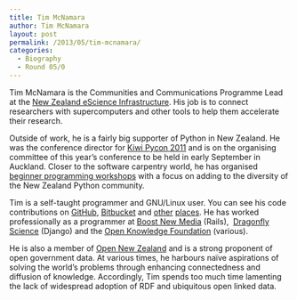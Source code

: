 ```yaml
---
title: Tim McNamara
author: Tim McNamara
layout: post
permalink: /2013/05/tim-mcnamara/
categories:
  - Biography
  - Round 05/0
---
```

Tim McNamara is the Communities and Communications Programme Lead at the [New Zealand eScience Infrastructure][1]. His job is to connect researchers with supercomputers and other tools to help them accelerate their research.

Outside of work, he is a fairly big supporter of Python in New Zealand. He was the conference director for [Kiwi Pycon 2011][2] and is on the organising committee of this year&#8217;s conference to be held in early September in Auckland. Closer to the software carpentry world, he has organised [beginner programming workshops][3] with a focus on adding to the diversity of the New Zealand Python community.

Tim is a self-taught programmer and GNU/Linux user. You can see his code contributions on [GitHub][4], [Bitbucket][5] and [other][6] [places][7]. He has worked professionally as a programmer at [Boost New Media][8] (Rails),  [Dragonfly Science][9] (Django) and the [Open Knowledge Foundation][10] (various).

He is also a member of [Open New Zealand][11] and is a strong proponent of open government data. At various times, he harbours naïve aspirations of solving the world&#8217;s problems through enhancing connectedness and diffusion of knowledge. Accordingly, Tim spends too much time lamenting the lack of widespread adoption of RDF and ubiquitous open linked data.

&nbsp;

 [1]: https://www.nesi.org.nz
 [2]: http://nz.pycon.org
 [3]: http://www.meetup.com/nz-python-user-group/events/69623782/
 [4]: https://github.com/timClicks
 [5]: https://bitbucket.org/timclicks
 [6]: https://git.sugarlabs.org/~timClicks/
 [7]: https://scraperwiki.com/profiles/timClicks/
 [8]: http://boost.co.nz
 [9]: http://www.dragonfly.co.nz
 [10]: http://www.okfn.org
 [11]: http://www.open.org.nz